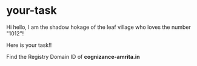 # your-task

Hi hello, I am the shadow hokage of the leaf village who loves the number "1012"!

Here is your task!!

Find the Registry Domain ID of **cognizance-amrita.in**
